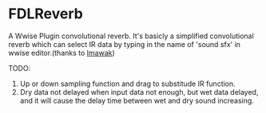 # FDLReverb
A Wwise Plugin convolutional reverb.
It's basicly a simplified convolutional reverb which can select IR data by typing in the name of 'sound sfx' in wwise editor.(thanks to [Imawak](https://github.com/Imawak))

TODO:
1. Up or down sampling function and drag to substitude IR function.
2. Dry data not delayed when input data not enough, but wet data delayed, and it will cause the delay time between wet and dry sound increasing.
